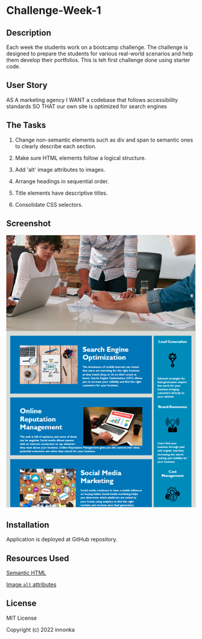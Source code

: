 # Challenge-Week-1

## Description 

Each week the students work on a bootcamp challenge. The challenge is designed to prepare the students for various real-world scenarios and help them develop their  portfolios. This is teh first challenge done using starter code. 

## User Story
AS A marketing agency
I WANT a codebase that follows accessibility standards
SO THAT our own site is optimized for search engines

## The Tasks

1. Change non-semantic elements such as div and span to semantic ones to clearly describe each section.

2. Make sure HTML elements follow a logical structure.

3. Add 'alt' image attributes to images.

4. Arrange headings in sequential order.

5. Title elements have descriptive titles. 

6. Consolidate CSS selectors.

## Screenshot

![Screenshot of the changed website.](Assets/images/screenshot1.png)

## Installation

Application is deployed at GitHub repository. 


## Resources Used

[Semantic HTML](https://www.w3schools.com/html/html5_semantic_elements.asp)

[Image `alt` attributes](https://www.w3schools.com/tags/att_img_alt.asp)

## License 

MIT License

Copyright (c) 2022 innonka